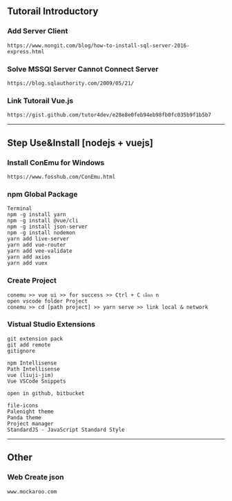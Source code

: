 ## Tutorail Introductory
### Add Server Client
````
https://www.nongit.com/blog/how-to-install-sql-server-2016-express.html
````

### Solve MSSQl Server Cannot Connect Server
````
https://blog.sqlauthority.com/2009/05/21/
````

### Link Tutorail Vue.js
````
https://gist.github.com/tutor4dev/e28e8e0feb94eb98fb0fc035b9f1b5b7
````

---------------------------------------------------------------------------------------------------------
## Step Use&Install [nodejs + vuejs]
### Install ConEmu for Windows
````
https://www.fosshub.com/ConEmu.html
````

### npm Global Package
````
Terminal
npm -g install yarn
npm -g install @vue/cli
npm -g install json-server
npm -g install nodemon
yarn add live-server
yarn add vue-router
yarn add vee-validate
yarn add axios
yarn add vuex
````

### Create Project
````
conemu >> vue ui >> for success >> Ctrl + C เลือก n
open vscode folder Project
conemu >> cd [path project] >> yarn serve >> link local & network
````

### Vistual Studio Extensions
````
git extension pack
git add remote
gitignore

npm Intellisense
Path Intellisense
vue (liuji-jim)
Vue VSCode Snippets

open in github, bitbucket

file-icons
Palenight theme
Panda theme
Project manager
StandardJS - JavaScript Standard Style
````
---------------------------------------------------------------------------------------------------------
## Other
### Web Create json
````
www.mockaroo.com
````
